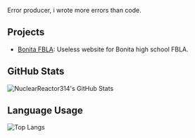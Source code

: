 Error producer, i wrote more errors than code.

## Projects

- [Bonita FBLA](https://github.com/nuclearreactor314/BonitaFBLA): Useless website for Bonita high school FBLA. 
  
## GitHub Stats

![NuclearReactor314's GitHub Stats](https://github-readme-stats.vercel.app/api?username=NuclearReactor314&show_icons=true&theme=radical)

## Language Usage

![Top Langs](https://github-readme-stats.vercel.app/api/top-langs/?username=NuclearReactor314&layout=compact)
